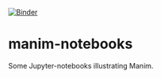 [![Binder](https://mybinder.org/badge_logo.svg)](https://mybinder.org/v2/gh/drewitz/manim-notebooks/HEAD?labpath=Pythagoras.ipynb)
# manim-notebooks
Some Jupyter-notebooks illustrating Manim.
